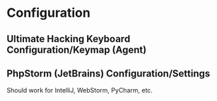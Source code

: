 # Configuration
## Ultimate Hacking Keyboard Configuration/Keymap (Agent)
## PhpStorm (JetBrains) Configuration/Settings
Should work for IntelliJ, WebStorm, PyCharm, etc.
